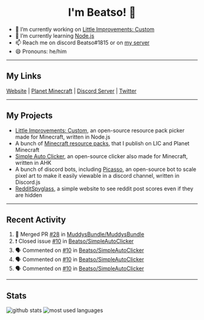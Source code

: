 <h1 align="center">I'm Beatso! 👋</h1>

- 🔭 I’m currently working on [Little Improvements: Custom](https://github.com/LittleImprovementsCustom/LittleImprovementsCustom)
- 🌱 I’m currently learning [Node.js](https://nodejs.org/)
- 📫 Reach me on discord Beatso#1815 or on [my server](https://discord.gg/bNcZjFe)
- 😄 Pronouns: he/him

---

## My Links
[Website](https://www.beatso.tk/) | 
[Planet Minecraft](https://www.planetminecraft.com/member/beatso/) |
[Discord Server](https://discord.gg/bNcZjFe) |
[Twitter](https://twitter.com/beatso_)

---

## My Projects
- [Little Improvements: Custom](https://github.com/LittleImprovementsCustom/LittleImprovementsCustom), an open-source resource pack picker made for Minecraft, written in Node.js
- A bunch of [Minecraft resource packs](https://www.planetminecraft.com/member/beatso/submissions/texture-packs/?morder=order_popularity), that I publish on LIC and Planet Minecraft
- [Simple Auto Clicker](https://github.com/Beatso/SimpleAutoClicker), an open-source clicker also made for Minecraft, written in AHK
- A bunch of discord bots, including [Picasso](https://github.com/Beatso/Picasso), an open-source bot to scale pixel art to make it easily viewable in a discord channel, written in Discord.js
- [RedditSpyglass](https://github.com/Beatso/RedditSpyglass), a simple website to see reddit post scores even if they are hidden

---

## Recent Activity
<!--START_SECTION:activity-->
1. 🎉 Merged PR [#28](https://github.com/MuddysBundle/MuddysBundle/pull/28) in [MuddysBundle/MuddysBundle](https://github.com/MuddysBundle/MuddysBundle)
2. ❗️ Closed issue [#10](https://github.com/Beatso/SimpleAutoClicker/issues/10) in [Beatso/SimpleAutoClicker](https://github.com/Beatso/SimpleAutoClicker)
3. 🗣 Commented on [#10](https://github.com/Beatso/SimpleAutoClicker/issues/10) in [Beatso/SimpleAutoClicker](https://github.com/Beatso/SimpleAutoClicker)
4. 🗣 Commented on [#10](https://github.com/Beatso/SimpleAutoClicker/issues/10) in [Beatso/SimpleAutoClicker](https://github.com/Beatso/SimpleAutoClicker)
5. 🗣 Commented on [#10](https://github.com/Beatso/SimpleAutoClicker/issues/10) in [Beatso/SimpleAutoClicker](https://github.com/Beatso/SimpleAutoClicker)
<!--END_SECTION:activity-->

---

## Stats
![github stats](https://github-readme-stats.vercel.app/api?username=Beatso&count_private=true&show_icons=true&hide_rank=true&title_color=f0f6fc&icon_color=8b949e&text_color=c9d1d9&bg_color=0d1117&hide_border=true "GitHub Stats")
![most used languages](https://github-readme-stats.vercel.app/api/top-langs/?username=Beatso&langs_count=3&title_color=f0f6fc&icon_color=8b949e&text_color=c9d1d9&bg_color=0d1117&hide_border=true "Most Used Languages")
